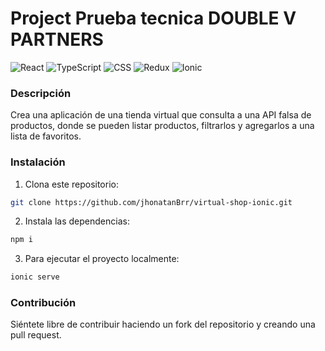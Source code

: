 # Project Prueba tecnica DOUBLE V PARTNERS

![React](https://img.shields.io/badge/-React-61DAFB?logo=react&logoColor=white&style=flat-square)
![TypeScript](https://img.shields.io/badge/-TypeScript-007ACC?logo=typescript&logoColor=white&style=flat-square)
![CSS](https://img.shields.io/badge/-CSS-1572B6?logo=css3&logoColor=white&style=flat-square)
![Redux](https://img.shields.io/badge/redux-764ABC?style=for-the-badge&logo=redux&logoColor=white)
![Ionic](https://img.shields.io/badge/Ionic-3880FF?style=for-the-badge&logo=ionic&logoColor=white)


### Descripción
Crea una aplicación de una tienda virtual que consulta a una API falsa de productos, donde se pueden listar productos, filtrarlos y agregarlos a una lista de favoritos.

### Instalación

1. Clona este repositorio: 
 ```bash
 git clone https://github.com/jhonatanBrr/virtual-shop-ionic.git
 ```
2. Instala las dependencias: 
 ```bash
 npm i
 ```
3. Para ejecutar el proyecto localmente: 
 ```bash
 ionic serve
 ```

### Contribución
Siéntete libre de contribuir haciendo un fork del repositorio y creando una pull request.
